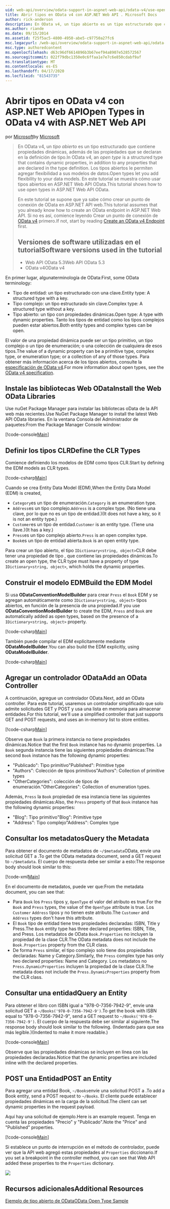 ```yaml
---
uid: web-api/overview/odata-support-in-aspnet-web-api/odata-v4/use-open-types-in-odata-v4
title: Abrir tipos en OData v4 con ASP.NET Web API . Microsoft Docs
author: rick-anderson
description: En OData v4, un tipo abierto es un tipo estructurado que contiene propiedades dinámicas, además de las propiedades que se declaran en la definición de tipo. Abrir...
ms.author: riande
ms.date: 09/15/2014
ms.assetid: f25f5ac5-4800-4950-abe5-c97750a27fc6
msc.legacyurl: /web-api/overview/odata-support-in-aspnet-web-api/odata-v4/use-open-types-in-odata-v4
msc.type: authoredcontent
ms.openlocfilehash: d63c96df6614896b3b67eef94a8907e528572567
ms.sourcegitcommit: 022f79dbc1350e0c6ffaa1e7e7c6e850cdabf9af
ms.translationtype: MT
ms.contentlocale: es-ES
ms.lasthandoff: 04/17/2020
ms.locfileid: "81543735"
---
```

# <a name="open-types-in-odata-v4-with-aspnet-web-api"></a><span data-ttu-id="42f36-104">Abrir tipos en OData v4 con ASP.NET Web API</span><span class="sxs-lookup"><span data-stu-id="42f36-104">Open Types in OData v4 with ASP.NET Web API</span></span>

<span data-ttu-id="42f36-105">por [Microsoft](https://github.com/microsoft)</span><span class="sxs-lookup"><span data-stu-id="42f36-105">by [Microsoft](https://github.com/microsoft)</span></span>

> <span data-ttu-id="42f36-106">En OData v4, un *tipo abierto* es un tipo estructurado que contiene propiedades dinámicas, además de las propiedades que se declaran en la definición de tipo.</span><span class="sxs-lookup"><span data-stu-id="42f36-106">In OData v4, an *open type* is a structured type that contains dynamic properties, in addition to any properties that are declared in the type definition.</span></span> <span data-ttu-id="42f36-107">Los tipos abiertos le permiten agregar flexibilidad a sus modelos de datos.</span><span class="sxs-lookup"><span data-stu-id="42f36-107">Open types let you add flexibility to your data models.</span></span> <span data-ttu-id="42f36-108">En este tutorial se muestra cómo usar tipos abiertos en ASP.NET Web API OData.</span><span class="sxs-lookup"><span data-stu-id="42f36-108">This tutorial shows how to use open types in ASP.NET Web API OData.</span></span>
> 
> <span data-ttu-id="42f36-109">En este tutorial se supone que ya sabe cómo crear un punto de conexión de OData en ASP.NET API web.</span><span class="sxs-lookup"><span data-stu-id="42f36-109">This tutorial assumes that you already know how to create an OData endpoint in ASP.NET Web API.</span></span> <span data-ttu-id="42f36-110">Si no es así, comience leyendo Crear un punto de conexión de [OData v4](create-an-odata-v4-endpoint.md) primero.</span><span class="sxs-lookup"><span data-stu-id="42f36-110">If not, start by reading [Create an OData v4 Endpoint](create-an-odata-v4-endpoint.md) first.</span></span>
> 
> ## <a name="software-versions-used-in-the-tutorial"></a><span data-ttu-id="42f36-111">Versiones de software utilizadas en el tutorial</span><span class="sxs-lookup"><span data-stu-id="42f36-111">Software versions used in the tutorial</span></span>
> 
> 
> - <span data-ttu-id="42f36-112">Web API OData 5.3</span><span class="sxs-lookup"><span data-stu-id="42f36-112">Web API OData 5.3</span></span>
> - <span data-ttu-id="42f36-113">OData v4</span><span class="sxs-lookup"><span data-stu-id="42f36-113">OData v4</span></span>

<span data-ttu-id="42f36-114">En primer lugar, algunaterminología de OData:</span><span class="sxs-lookup"><span data-stu-id="42f36-114">First, some OData terminology:</span></span>

- <span data-ttu-id="42f36-115">Tipo de entidad: un tipo estructurado con una clave.</span><span class="sxs-lookup"><span data-stu-id="42f36-115">Entity type: A structured type with a key.</span></span>
- <span data-ttu-id="42f36-116">Tipo complejo: un tipo estructurado sin clave.</span><span class="sxs-lookup"><span data-stu-id="42f36-116">Complex type: A structured type without a key.</span></span>
- <span data-ttu-id="42f36-117">Tipo abierto: un tipo con propiedades dinámicas.</span><span class="sxs-lookup"><span data-stu-id="42f36-117">Open type: A type with dynamic properties.</span></span> <span data-ttu-id="42f36-118">Tanto los tipos de entidad como los tipos complejos pueden estar abiertos.</span><span class="sxs-lookup"><span data-stu-id="42f36-118">Both entity types and complex types can be open.</span></span>

<span data-ttu-id="42f36-119">El valor de una propiedad dinámica puede ser un tipo primitivo, un tipo complejo o un tipo de enumeración; o una colección de cualquiera de esos tipos.</span><span class="sxs-lookup"><span data-stu-id="42f36-119">The value of a dynamic property can be a primitive type, complex type, or enumeration type; or a collection of any of those types.</span></span> <span data-ttu-id="42f36-120">Para obtener más información acerca de los tipos abiertos, consulte la [especificación de OData v4](http://www.odata.org/documentation/odata-version-4-0/).</span><span class="sxs-lookup"><span data-stu-id="42f36-120">For more information about open types, see the [OData v4 specification](http://www.odata.org/documentation/odata-version-4-0/).</span></span>

## <a name="install-the-web-odata-libraries"></a><span data-ttu-id="42f36-121">Instale las bibliotecas Web OData</span><span class="sxs-lookup"><span data-stu-id="42f36-121">Install the Web OData Libraries</span></span>

<span data-ttu-id="42f36-122">Use nuGet Package Manager para instalar las bibliotecas oData de la API web más recientes.</span><span class="sxs-lookup"><span data-stu-id="42f36-122">Use NuGet Package Manager to install the latest Web API OData libraries.</span></span> <span data-ttu-id="42f36-123">En la ventana Consola del Administrador de paquetes:</span><span class="sxs-lookup"><span data-stu-id="42f36-123">From the Package Manager Console window:</span></span>

[!code-console[Main](use-open-types-in-odata-v4/samples/sample1.cmd)]

## <a name="define-the-clr-types"></a><span data-ttu-id="42f36-124">Definir los tipos CLR</span><span class="sxs-lookup"><span data-stu-id="42f36-124">Define the CLR Types</span></span>

<span data-ttu-id="42f36-125">Comience definiendo los modelos de EDM como tipos CLR.</span><span class="sxs-lookup"><span data-stu-id="42f36-125">Start by defining the EDM models as CLR types.</span></span>

[!code-csharp[Main](use-open-types-in-odata-v4/samples/sample2.cs)]

<span data-ttu-id="42f36-126">Cuando se crea Entity Data Model (EDM),</span><span class="sxs-lookup"><span data-stu-id="42f36-126">When the Entity Data Model (EDM) is created,</span></span>

- <span data-ttu-id="42f36-127">`Category`es un tipo de enumeración.</span><span class="sxs-lookup"><span data-stu-id="42f36-127">`Category` is an enumeration type.</span></span>
- <span data-ttu-id="42f36-128">`Address`es un tipo complejo.</span><span class="sxs-lookup"><span data-stu-id="42f36-128">`Address` is a complex type.</span></span> <span data-ttu-id="42f36-129">(No tiene una clave, por lo que no es un tipo de entidad.)</span><span class="sxs-lookup"><span data-stu-id="42f36-129">(It does not have a key, so it is not an entity type.)</span></span>
- <span data-ttu-id="42f36-130">`Customer`es un tipo de entidad.</span><span class="sxs-lookup"><span data-stu-id="42f36-130">`Customer` is an entity type.</span></span> <span data-ttu-id="42f36-131">(Tiene una llave.)</span><span class="sxs-lookup"><span data-stu-id="42f36-131">(It has a key.)</span></span>
- <span data-ttu-id="42f36-132">`Press`es un tipo complejo abierto.</span><span class="sxs-lookup"><span data-stu-id="42f36-132">`Press` is an open complex type.</span></span>
- <span data-ttu-id="42f36-133">`Book`es un tipo de entidad abierta.</span><span class="sxs-lookup"><span data-stu-id="42f36-133">`Book` is an open entity type.</span></span>

<span data-ttu-id="42f36-134">Para crear un tipo abierto, el tipo `IDictionary<string, object>`CLR debe tener una propiedad de tipo , que contiene las propiedades dinámicas.</span><span class="sxs-lookup"><span data-stu-id="42f36-134">To create an open type, the CLR type must have a property of type `IDictionary<string, object>`, which holds the dynamic properties.</span></span>

## <a name="build-the-edm-model"></a><span data-ttu-id="42f36-135">Construir el modelo EDM</span><span class="sxs-lookup"><span data-stu-id="42f36-135">Build the EDM Model</span></span>

<span data-ttu-id="42f36-136">Si usa **ODataConventionModelBuilder** para crear `Press` el `Book` EDM y se agregan automáticamente como `IDictionary<string, object>` tipos abiertos, en función de la presencia de una propiedad.</span><span class="sxs-lookup"><span data-stu-id="42f36-136">If you use **ODataConventionModelBuilder** to create the EDM, `Press` and `Book` are automatically added as open types, based on the presence of a `IDictionary<string, object>` property.</span></span>

[!code-csharp[Main](use-open-types-in-odata-v4/samples/sample3.cs)]

<span data-ttu-id="42f36-137">También puede compilar el EDM explícitamente mediante **ODataModelBuilder**.</span><span class="sxs-lookup"><span data-stu-id="42f36-137">You can also build the EDM explicitly, using **ODataModelBuilder**.</span></span>

[!code-csharp[Main](use-open-types-in-odata-v4/samples/sample4.cs)]

## <a name="add-an-odata-controller"></a><span data-ttu-id="42f36-138">Agregar un controlador OData</span><span class="sxs-lookup"><span data-stu-id="42f36-138">Add an OData Controller</span></span>

<span data-ttu-id="42f36-139">A continuación, agregue un controlador OData.</span><span class="sxs-lookup"><span data-stu-id="42f36-139">Next, add an OData controller.</span></span> <span data-ttu-id="42f36-140">Para este tutorial, usaremos un controlador simplificado que solo admite solicitudes GET y POST y usa una lista en memoria para almacenar entidades.</span><span class="sxs-lookup"><span data-stu-id="42f36-140">For this tutorial, we'll use a simplified controller that just supports GET and POST requests, and uses an in-memory list to store entities.</span></span>

[!code-csharp[Main](use-open-types-in-odata-v4/samples/sample5.cs)]

<span data-ttu-id="42f36-141">Observe que `Book` la primera instancia no tiene propiedades dinámicas.</span><span class="sxs-lookup"><span data-stu-id="42f36-141">Notice that the first `Book` instance has no dynamic properties.</span></span> <span data-ttu-id="42f36-142">La `Book` segunda instancia tiene las siguientes propiedades dinámicas:</span><span class="sxs-lookup"><span data-stu-id="42f36-142">The second `Book` instance has the following dynamic properties:</span></span>

- <span data-ttu-id="42f36-143">"Publicado": Tipo primitivo</span><span class="sxs-lookup"><span data-stu-id="42f36-143">"Published": Primitive type</span></span>
- <span data-ttu-id="42f36-144">"Authors": Colección de tipos primitivos</span><span class="sxs-lookup"><span data-stu-id="42f36-144">"Authors": Collection of primitive types</span></span>
- <span data-ttu-id="42f36-145">"OtherCategories": colección de tipos de enumeración.</span><span class="sxs-lookup"><span data-stu-id="42f36-145">"OtherCategories": Collection of enumeration types.</span></span>

<span data-ttu-id="42f36-146">Además, `Press` la `Book` propiedad de esa instancia tiene las siguientes propiedades dinámicas:</span><span class="sxs-lookup"><span data-stu-id="42f36-146">Also, the `Press` property of that `Book` instance has the following dynamic properties:</span></span>

- <span data-ttu-id="42f36-147">"Blog": Tipo primitivo</span><span class="sxs-lookup"><span data-stu-id="42f36-147">"Blog": Primitive type</span></span>
- <span data-ttu-id="42f36-148">"Address": Tipo complejo</span><span class="sxs-lookup"><span data-stu-id="42f36-148">"Address": Complex type</span></span>

## <a name="query-the-metadata"></a><span data-ttu-id="42f36-149">Consultar los metadatos</span><span class="sxs-lookup"><span data-stu-id="42f36-149">Query the Metadata</span></span>

<span data-ttu-id="42f36-150">Para obtener el documento de metadatos de `~/$metadata`OData, envíe una solicitud GET a .</span><span class="sxs-lookup"><span data-stu-id="42f36-150">To get the OData metadata document, send a GET request to `~/$metadata`.</span></span> <span data-ttu-id="42f36-151">El cuerpo de respuesta debe ser similar a esto:</span><span class="sxs-lookup"><span data-stu-id="42f36-151">The response body should look similar to this:</span></span>

[!code-xml[Main](use-open-types-in-odata-v4/samples/sample6.xml?highlight=5,21)]

<span data-ttu-id="42f36-152">En el documento de metadatos, puede ver que:</span><span class="sxs-lookup"><span data-stu-id="42f36-152">From the metadata document, you can see that:</span></span>

- <span data-ttu-id="42f36-153">Para `Book` los `Press` tipos y, `OpenType` el valor del atributo es true.</span><span class="sxs-lookup"><span data-stu-id="42f36-153">For the `Book` and `Press` types, the value of the `OpenType` attribute is true.</span></span> <span data-ttu-id="42f36-154">Los `Customer` `Address` tipos y no tienen este atributo.</span><span class="sxs-lookup"><span data-stu-id="42f36-154">The `Customer` and `Address` types don't have this attribute.</span></span>
- <span data-ttu-id="42f36-155">El `Book` tipo de entidad tiene tres propiedades declaradas: ISBN, Title y Press.</span><span class="sxs-lookup"><span data-stu-id="42f36-155">The `Book` entity type has three declared properties: ISBN, Title, and Press.</span></span> <span data-ttu-id="42f36-156">Los metadatos de OData `Book.Properties` no incluyen la propiedad de la clase CLR.</span><span class="sxs-lookup"><span data-stu-id="42f36-156">The OData metadata does not include the `Book.Properties` property from the CLR class.</span></span>
- <span data-ttu-id="42f36-157">De forma `Press` similar, el tipo complejo solo tiene dos propiedades declaradas: Name y Category.</span><span class="sxs-lookup"><span data-stu-id="42f36-157">Similarly, the `Press` complex type has only two declared properties: Name and Category.</span></span> <span data-ttu-id="42f36-158">Los metadatos no `Press.DynamicProperties` incluyen la propiedad de la clase CLR.</span><span class="sxs-lookup"><span data-stu-id="42f36-158">The metadata does not include the `Press.DynamicProperties` property from the CLR class.</span></span>

## <a name="query-an-entity"></a><span data-ttu-id="42f36-159">Consultar una entidad</span><span class="sxs-lookup"><span data-stu-id="42f36-159">Query an Entity</span></span>

<span data-ttu-id="42f36-160">Para obtener el libro con ISBN igual a "978-0-7356-7942-9", envíe una solicitud GET a `~/Books('978-0-7356-7942-9')`.</span><span class="sxs-lookup"><span data-stu-id="42f36-160">To get the book with ISBN equal to "978-0-7356-7942-9", send a GET request to `~/Books('978-0-7356-7942-9')`.</span></span> <span data-ttu-id="42f36-161">El cuerpo de la respuesta debe ser similar al siguiente.</span><span class="sxs-lookup"><span data-stu-id="42f36-161">The response body should look similar to the following.</span></span> <span data-ttu-id="42f36-162">(Indentado para que sea más legible.)</span><span class="sxs-lookup"><span data-stu-id="42f36-162">(Indented to make it more readable.)</span></span>

[!code-console[Main](use-open-types-in-odata-v4/samples/sample7.cmd?highlight=8-13,15-23)]

<span data-ttu-id="42f36-163">Observe que las propiedades dinámicas se incluyen en línea con las propiedades declaradas.</span><span class="sxs-lookup"><span data-stu-id="42f36-163">Notice that the dynamic properties are included inline with the declared properties.</span></span>

## <a name="post-an-entity"></a><span data-ttu-id="42f36-164">POST una Entidad</span><span class="sxs-lookup"><span data-stu-id="42f36-164">POST an Entity</span></span>

<span data-ttu-id="42f36-165">Para agregar una entidad Book, `~/Books`envíe una solicitud POST a .</span><span class="sxs-lookup"><span data-stu-id="42f36-165">To add a Book entity, send a POST request to `~/Books`.</span></span> <span data-ttu-id="42f36-166">El cliente puede establecer propiedades dinámicas en la carga de la solicitud.</span><span class="sxs-lookup"><span data-stu-id="42f36-166">The client can set dynamic properties in the request payload.</span></span>

<span data-ttu-id="42f36-167">Aquí hay una solicitud de ejemplo.</span><span class="sxs-lookup"><span data-stu-id="42f36-167">Here is an example request.</span></span> <span data-ttu-id="42f36-168">Tenga en cuenta las propiedades "Precio" y "Publicado".</span><span class="sxs-lookup"><span data-stu-id="42f36-168">Note the "Price" and "Published" properties.</span></span>

[!code-console[Main](use-open-types-in-odata-v4/samples/sample8.cmd?highlight=10)]

<span data-ttu-id="42f36-169">Si establece un punto de interrupción en el método de controlador, puede ver que la API web agregó estas propiedades al `Properties` diccionario.</span><span class="sxs-lookup"><span data-stu-id="42f36-169">If you set a breakpoint in the controller method, you can see that Web API added these properties to the `Properties` dictionary.</span></span>

![](use-open-types-in-odata-v4/_static/image1.png)

## <a name="additional-resources"></a><span data-ttu-id="42f36-170">Recursos adicionales</span><span class="sxs-lookup"><span data-stu-id="42f36-170">Additional Resources</span></span>

[<span data-ttu-id="42f36-171">Ejemplo de tipo abierto de OData</span><span class="sxs-lookup"><span data-stu-id="42f36-171">OData Open Type Sample</span></span>](http://aspnet.codeplex.com/sourcecontrol/latest#Samples/WebApi/OData/v4/ODataOpenTypeSample/ReadMe.txt)
